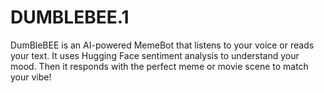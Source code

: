 # DUMBLEBEE.1
DumBleBEE is an AI-powered MemeBot that listens to your voice or reads your text. It uses Hugging Face sentiment analysis to understand your mood. Then it responds with the perfect meme or movie scene to match your vibe!
